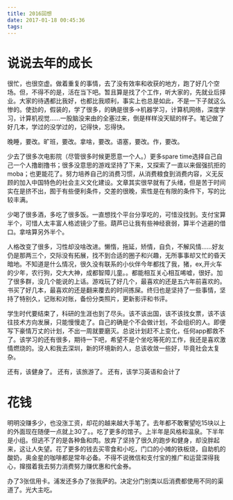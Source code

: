 ```yaml
---
title: 2016回想
date: 2017-01-18 00:45:36
tags:
---
```


# 说说去年的成长

很忙，也很空虚。做着重复的事情，去了没有效率和收获的地方，跑了好几个空场。但，不得不的是，活在当下吧。暂且算是找了个工作，听大家的，先就业后择业。大家的待遇都比我好，也都比我顺利，事实上也总是如此，不是一下子就这么惨的。使劲的，假装的，学了很多，的确是很多-\>机器学习，计算机网络，深度学习，计算机视觉……一股脑没来由的全塞过来，倒是样样没天赋的样子。笔记做了好几本，学过的没学过的，记得快，忘得快。

晚睡，要改。旷班，要改。拿啥，要改。语塞，要改。作，要改。

少去了很多次电影院（尽管很多时候更愿意一个人。）更多spare time选择自己自己一个人撸剧撸书；很多没意思的游戏坚持了下来，又探索了一直以来倔强抗拒的moba；也更能花了。努力培养自己的消费习惯，从消费粮食到消费内容，义无反顾的加入中国特色的社会主义文化建设。文章其实很早就有了头绪，但是苦于时间实在是挤不出，囿于有些便利条件，交差的很晚，索性是在有限的条件下，写的比较丰满。

少喝了很多酒，多吃了很多饭。一直想找个平台分享吃的，可惜没找到。支付宝算半个，可惜人太丰富人格滤镜少了些。葫芦已让我有些神经衰弱，算半个逃避的借口。拿啥算另外半个。

人格改变了很多，习性却没啥改进。懒惰，拖延，矫情，自负，不解风情……好友仍是那两三个，交际没有拓展，找不到合适的圈子和兴趣，无所事事却又忙的昏天暗地。不知道是什么情况，很久没有联系的小伙伴今年都找了我，猪，ex,开火车的少年，农行狗，交大大神，成都智障儿童。。都能相互关心相互唏嘘，很好。加了很多群，没几个能说的上话。游戏玩了好几个，最喜欢的还是五六年前喜欢的。书买了好几本，最喜欢的还是翻来覆去的时间拣屎。终归也是坚持了一些事情，坚持了特别久，记账和对账，备份分类照片，更新影评和书评。

学生时代要结束了，科研的生涯也到了尽头。该不该出国，该不该找女票，该不该往技术方向发展，只能慢慢走了。自己的确是个不会做计划，不会组织的人。即便写下豪情万丈的计划，不出一周就要磨灭。总说计划赶不上变化，任何app都救不了。该学习的还有很多，期待一下吧，希望不是个坐吃等死的工作，我还是喜欢激情燃烧的。没人和我去深圳，新的环境新的人，总该收敛一些好，毕竟社会太复杂。

还有，该健身了。
还有，该旅游了。
还有，该学习英语和会计了

# 花钱

明明没赚多少，也没涨工资，却花的越来越大手笔了。去年都不敢奢望吃15块以上的外面现在随便一点就上30了。。吃了更多的馆子。上半年是风格和温泉。下半年是小组。但逃不了的是各种鱼和肉。放弃了坚持了很久的跑步和健身，却没胖起来，这让人失望。花了更多的钱去买零食和小吃，门口的小摊的铁板烧，自助机的酸奶，奥金星的咖啡都是常年必备。不得不说微信和支付宝的推广和运营深得我心，撺掇着我去努力消费努力赚优惠和代金券。          

办了3张信用卡。浦发还多办了张我萨的。决定分门别类以后消费都使用不同的渠道了。光大主吃。